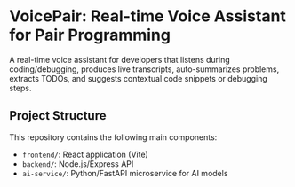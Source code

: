 # VoicePair: Real-time Voice Assistant for Pair Programming

A real-time voice assistant for developers that listens during coding/debugging, produces live transcripts, auto-summarizes problems, extracts TODOs, and suggests contextual code snippets or debugging steps.

## Project Structure

This repository contains the following main components:
- `frontend/`: React application (Vite)
- `backend/`: Node.js/Express API
- `ai-service/`: Python/FastAPI microservice for AI models